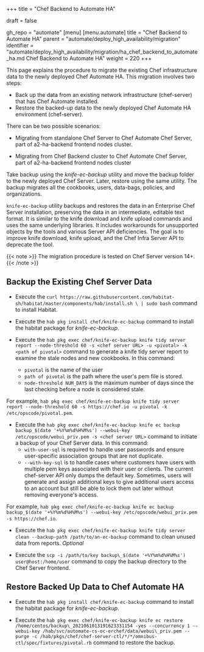 +++
title = "Chef Backend to Automate HA"

draft = false

gh_repo = "automate"
[menu]
  [menu.automate]
    title = "Chef Backend to Automate HA"
    parent = "automate/deploy_high_availability/migration"
    identifier = "automate/deploy_high_availability/migration/ha_chef_backend_to_automate_ha.md Chef Backend to Automate HA"
    weight = 220
+++

This page explains the procedure to migrate the existing Chef infrastructure data to the newly deployed Chef Automate HA. This migration involves two steps:

-   Back up the data from an existing network infrastructure (chef-server) that has Chef Automate installed.
-   Restore the backed-up data to the newly deployed Chef Automate HA environment (chef-server).

There can be two possible scenarios:

-   Migrating from standalone Chef Server to Chef Automate Chef Server, part of a2-ha-backend frontend nodes cluster.

-   Migrating from Chef Backend cluster to Chef Automate Chef Server, part of a2-ha-backend frontend nodes cluster

Take backup using the _knife-ec-backup_ utility and move the backup folder to the newly deployed Chef Server. Later, restore using the same utility. The backup migrates all the cookbooks, users, data-bags, policies, and organizations.

`knife-ec-backup` utility backups and restores the data in an Enterprise Chef Server installation, preserving the data in an intermediate, editable text format. It is similar to the knife download and knife upload commands and uses the same underlying libraries. It includes workarounds for unsupported objects by the tools and various Server API deficiencies. The goal is to improve knife download, knife upload, and the Chef Infra Server API to deprecate the tool.

{{< note >}} The migration procedure is tested on Chef Server version 14+. {{< /note >}}

## Backup the Existing Chef Server Data

-   Execute the `curl https://raw.githubusercontent.com/habitat-sh/habitat/master/components/hab/install.sh \ | sudo bash` command to install Habitat.

-   Execute the `hab pkg install chef/knife-ec-backup` command to install the habitat package for _knife-ec-backup_.

-   Execute the `hab pkg exec chef/knife-ec-backup knife tidy server report --node-threshold 60 -s <chef server URL> -u <pivotal> -k <path of pivotal>` command to generate a knife tidy server report to examine the stale nodes and new cookbooks. In this command:
    -   `pivotal` is the name of the user
    -   `path of pivotal` is the path where the user's pem file is stored.
    -   `node-threshold NUM_DAYS` is the maximum number of days since the last checking before a node is considered stale.

For example, `hab pkg exec chef/knife-ec-backup knife tidy server report --node-threshold 60 -s https://chef.io -u pivotal -k /etc/opscode/pivotal.pem`.

-   Execute the `hab pkg exec chef/knife-ec-backup knife ec backup backup_$(date '+%Y%m%d%H%M%s') --webui-key /etc/opscode/webui_priv.pem -s <chef server URL>` command to initiate a backup of your Chef Server data. In this command:
    -   `with-user-sql` is required to handle user passwords and ensure user-specific association groups that are not duplicate.
    -   `--with-key-sql` is to handle cases where customers have users with multiple pem keys associated with their user or clients. The current chef-server API only dumps the default key. Sometimes, users will generate and assign additional keys to give additional users access to an account but still be able to lock them out later without removing everyone's access.

For example, `hab pkg exec chef/knife-ec-backup knife ec backup backup_$(date '+%Y%m%d%H%M%s') --webui-key /etc/opscode/webui_priv.pem -s https://chef.io`.

-   Execute the `hab pkg exec chef/knife-ec-backup knife tidy server clean --backup-path /path/to/an-ec-backup` command to clean unused data from reports. _Optional_

-   Execute the `scp -i /path/to/key backup\_$(date '+%Y%m%d%H%M%s') user@host:/home/user` command to copy the backup directory to the Chef Server frontend.

## Restore Backed Up Data to Chef Automate HA

-   Execute the `hab pkg install chef/knife-ec-backup` command to install the habitat package for _knife-ec-backup_.

-   Execute the `hab pkg exec chef/knife-ec-backup knife ec restore /home/centos/backup\_2021061013191623331154 -yes --concurrency 1 --webui-key /hab/svc/automate-cs-oc-erchef/data/webui\_priv.pem --purge -c /hab/pkgs/chef/chef-server-ctl/*/*/omnibus-ctl/spec/fixtures/pivotal.rb` command to restore the backup.
